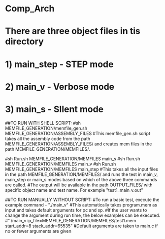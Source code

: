 # Comp_Arch

# There are three object files in tis directory
# 1) main_step  - STEP mode
# 2) main_v     - Verbose mode
# 3) main_s     - SIlent mode

##TO RUN WITH SHELL SCRIPT:
#sh MEMFILE_GENERATION/memfile_gen.sh MEMFILE_GENERATION/ASSEMBLY_FILES
#This memfile_gen.sh script takes all the assembly code from the path MEMFILE_GENERATION/ASSEMBLY_FILES/ and creates mem files in the path MEMFILE_GENERATION/MEMFILES/.

#sh Run.sh MEMFILE_GENERATION/MEMFILES main_s
#sh Run.sh MEMFILE_GENERATION/MEMFILES main_v
#sh Run.sh MEMFILE_GENERATION/MEMFILES main_step
#This takes all the input files in the path MEMFILE_GENERATION/MEMFILES/ and runs the test in main_v, main_step or main_s modes based on which of the above three commands are called.
#The output will be available in the path OUTPUT_FILES/ with specific object name and test name. For example "test1_main_v.out"



##TO RUN MANUALLY WITHOUT SCRIPT:
#To run a basic test, execute the example command - "./main_v"
#This automatically takes program.mem as input and takes default arguments for pc and sp.
#If the user wants to change the argument during run time, the below examples can be executed.
#"./main_v ip_file=MEMFILE_GENERATION/MEMFILES/test1.mem start_addr=8 stack_addr=65535"
#Default arguments are taken to main.c if no or fewer arguments are given



